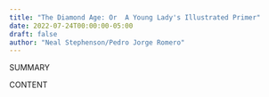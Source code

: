 ```yaml
---
title: "The Diamond Age: Or  A Young Lady's Illustrated Primer"
date: 2022-07-24T00:00:00-05:00
draft: false
author: "Neal Stephenson/Pedro Jorge Romero"
---
```


SUMMARY

<!--more-->

CONTENT